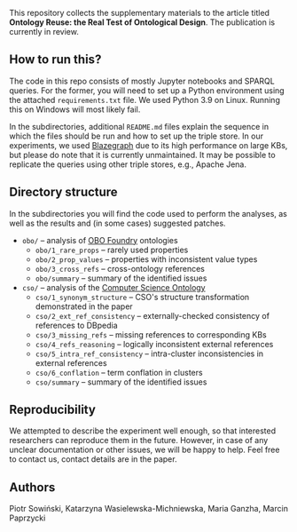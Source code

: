 This repository collects the supplementary materials to the article titled **Ontology Reuse: the Real Test of Ontological Design**. The publication is currently in review.

## How to run this?
The code in this repo consists of mostly Jupyter notebooks and SPARQL queries. For the former, you will need to set up a Python environment using the attached `requirements.txt` file. We used Python 3.9 on Linux. Running this on Windows will most likely fail.

In the subdirectories, additional `README.md` files explain the sequence in which the files should be run and how to set up the triple store. In our experiments, we used [Blazegraph](https://blazegraph.com/) due to its high performance on large KBs, but please do note that it is currently unmaintained. It may be possible to replicate the queries using other triple stores, e.g., Apache Jena.

## Directory structure
In the subdirectories you will find the code used to perform the analyses, as well as the results and (in some cases) suggested patches.

- `obo/` – analysis of [OBO Foundry](https://obofoundry.org/) ontologies
    - `obo/1_rare_props` – rarely used properties
    - `obo/2_prop_values` – properties with inconsistent value types
    - `obo/3_cross_refs` – cross-ontology references
    - `obo/summary` – summary of the identified issues
- `cso/` – analysis of the [Computer Science Ontology](https://cso.kmi.open.ac.uk/home)
    - `cso/1_synonym_structure` – CSO's structure transformation demonstrated in the paper
    - `cso/2_ext_ref_consistency` – externally-checked consistency of references to DBpedia
    - `cso/3_missing_refs` – missing references to corresponding KBs
    - `cso/4_refs_reasoning` – logically inconsistent external references
    - `cso/5_intra_ref_consistency` – intra-cluster inconsistencies in external references
    - `cso/6_conflation` – term conflation in clusters
    - `cso/summary` – summary of the identified issues

## Reproducibility
We attempted to describe the experiment well enough, so that interested researchers can reproduce them in the future. However, in case of any unclear documentation or other issues, we will be happy to help. Feel free to contact us, contact details are in the paper.

## Authors
Piotr Sowiński, Katarzyna Wasielewska-Michniewska, Maria Ganzha, Marcin Paprzycki
